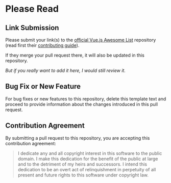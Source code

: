 # Please Read

## Link Submission

Please submit your link(s) to the [official Vue.js Awesome List](https://github.com/vuejs/awesome-vue) repository (read first their [contributing guide](https://github.com/vuejs/awesome-vue/blob/master/CONTRIBUTING.md)).

If they merge your pull request there, it will also be updated in this repository.

_But if you really want to add it here, I would still review it._

## Bug Fix or New Feature

For bug fixes or new features to this repository, delete this template text and proceed to provide information about the changes introduced in this pull request.

## Contribution Agreement

By submitting a pull request to this repository, you are accepting this contribution agreement:

> I dedicate any and all copyright interest in this software to the public domain. I make this dedication for the benefit of the public at large and to the detriment of my heirs and successors. I intend this dedication to be an overt act of relinquishment in perpetuity of all present and future rights to this software under copyright law.
